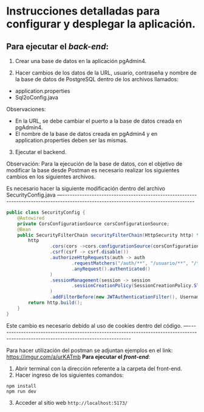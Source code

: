 # Instrucciones detalladas para configurar y desplegar la aplicación. 

## **Para ejecutar el *back-end***:
1. Crear una base de datos en la aplicación pgAdmin4.

2. Hacer cambios de los datos de la URL, usuario, contraseña y nombre de la base de datos de PostgreSQL dentro de los archivos llamados:
- application.properties
- Sql2oConfig.java

Observaciones:
- En la URL, se debe cambiar el puerto a la base de datos creada en pgAdmin4.
- El nombre de la base de datos creada en pgAdmin4 y en application.properties deben ser las mismas.

3. Ejecutar el backend.

Observación:
Para la ejecución de la base de datos, con el objetivo de modificar la base desde Postman es necesario realizar los siguientes cambios en los siguientes archivos.

Es necesario hacer la siguiente modificación dentro del archivo SecurityConfig.java
—------------------------------------------------------------------------------------------------------------------------------------
```java
public class SecurityConfig {
    @Autowired
    private CorsConfigurationSource corsConfigurationSource;
    @Bean
    public SecurityFilterChain securityFilterChain(HttpSecurity http) throws Exception{
        http
                .cors(cors ->cors.configurationSource(corsConfigurationSource))
                .csrf(csrf -> csrf.disable())
                .authorizeHttpRequests(auth -> auth
                        .requestMatchers("/auth/**", "/usuario/**", "/tarea/**").permitAll()
                        .anyRequest().authenticated()
                )
                .sessionManagement(session -> session
                        .sessionCreationPolicy(SessionCreationPolicy.STATELESS)
                )
                .addFilterBefore(new JWTAuthenticationFilter(), UsernamePasswordAuthenticationFilter.class);
        return http.build();
    }
}
```

Este cambio es necesario debido al uso de cookies dentro del código.
—------------------------------------------------------------------------------------------------------------------------------------

Para hacer utilización del postman se adjuntan ejemplos en el link: https://imgur.com/a/urKATmb
**Para ejecutar el *front-end***:
1. Abrir terminal con la dirección referente a la carpeta del front-end.
2. Hacer ingreso de los siguientes comandos:
```
npm install
npm run dev 
```
3.  Acceder al sitio web `http://localhost:5173/` 

